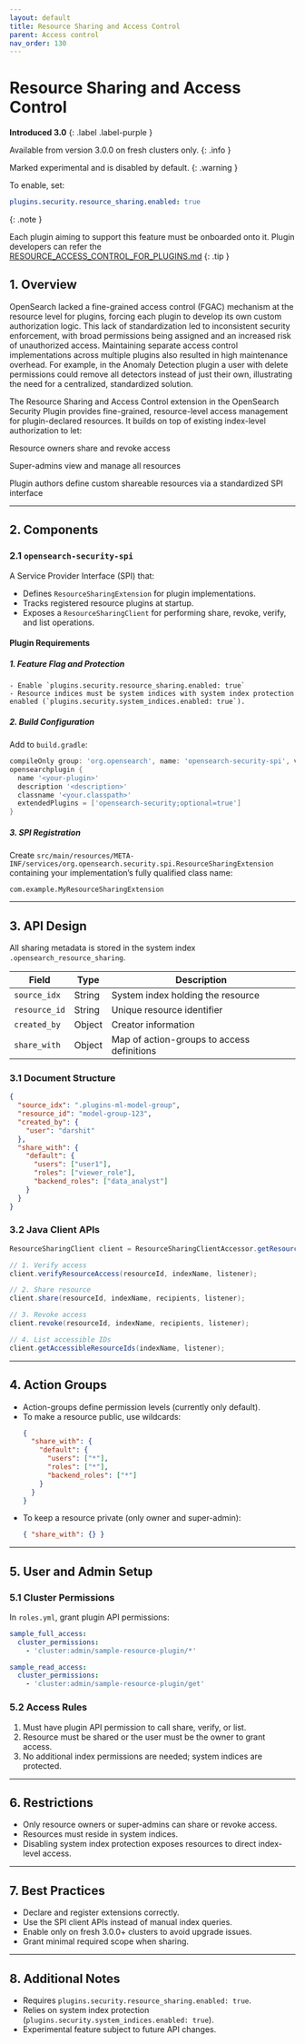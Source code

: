```yaml
---
layout: default
title: Resource Sharing and Access Control
parent: Access control
nav_order: 130
---
```


# Resource Sharing and Access Control
**Introduced 3.0**
{: .label .label-purple }


Available from version 3.0.0 on fresh clusters only.
{: .info }

Marked experimental and is disabled by default.
{: .warning }

To enable, set:
```yaml
plugins.security.resource_sharing.enabled: true
```
{: .note }

Each plugin aiming to support this feature must be onboarded onto it. Plugin developers can refer the [RESOURCE_ACCESS_CONTROL_FOR_PLUGINS.md](https://github.com/opensearch-project/security/blob/main/RESOURCE_ACCESS_CONTROL_FOR_PLUGINS.md) 
{: .tip }

## 1. Overview

OpenSearch lacked a fine-grained access control (FGAC) mechanism at the resource level for plugins, forcing each plugin to develop its own custom authorization logic. This lack of standardization led to inconsistent security enforcement, with broad permissions being assigned and an increased risk of unauthorized access. Maintaining separate access control implementations across multiple plugins also resulted in high maintenance overhead. For example, in the Anomaly Detection plugin a user with delete permissions could remove all detectors instead of just their own, illustrating the need for a centralized, standardized solution.

The Resource Sharing and Access Control extension in the OpenSearch Security Plugin provides fine-grained, resource-level access management for plugin-declared resources. It builds on top of existing index-level authorization to let:

Resource owners share and revoke access

Super-admins view and manage all resources

Plugin authors define custom shareable resources via a standardized SPI interface

---

## 2. Components

### 2.1 `opensearch-security-spi`

A Service Provider Interface (SPI) that:

- Defines `ResourceSharingExtension` for plugin implementations.
- Tracks registered resource plugins at startup.
- Exposes a `ResourceSharingClient` for performing share, revoke, verify, and list operations.

#### Plugin Requirements

##### 1. Feature Flag and Protection
    - Enable `plugins.security.resource_sharing.enabled: true`
    - Resource indices must be system indices with system index protection enabled (`plugins.security.system_indices.enabled: true`).

##### 2. Build Configuration  
   Add to `build.gradle`:
   ```gradle
   compileOnly group: 'org.opensearch', name: 'opensearch-security-spi', version: "${opensearch_build}"
   opensearchplugin {
     name '<your-plugin>'
     description '<description>'
     classname '<your.classpath>'
     extendedPlugins = ['opensearch-security;optional=true']
   }
   ```

##### 3. SPI Registration  
   Create `src/main/resources/META-INF/services/org.opensearch.security.spi.ResourceSharingExtension` containing your implementation’s fully qualified class name:
   ```
   com.example.MyResourceSharingExtension
   ```

---

## 3. API Design

All sharing metadata is stored in the system index `.opensearch_resource_sharing`.

| Field         | Type   | Description                                 |
| ------------- | ------ | ------------------------------------------- |
| `source_idx`  | String | System index holding the resource           |
| `resource_id` | String | Unique resource identifier                  |
| `created_by`  | Object | Creator information                         |
| `share_with`  | Object | Map of action-groups to access definitions  |

### 3.1 Document Structure

```json
{
  "source_idx": ".plugins-ml-model-group",
  "resource_id": "model-group-123",
  "created_by": {
    "user": "darshit"
  },
  "share_with": {
    "default": {
      "users": ["user1"],
      "roles": ["viewer_role"],
      "backend_roles": ["data_analyst"]
    }
  }
}
```

### 3.2 Java Client APIs

```java
ResourceSharingClient client = ResourceSharingClientAccessor.getResourceSharingClient();

// 1. Verify access
client.verifyResourceAccess(resourceId, indexName, listener);

// 2. Share resource
client.share(resourceId, indexName, recipients, listener);

// 3. Revoke access
client.revoke(resourceId, indexName, recipients, listener);

// 4. List accessible IDs
client.getAccessibleResourceIds(indexName, listener);
```

---

## 4. Action Groups

- Action-groups define permission levels (currently only default).
- To make a resource public, use wildcards:
  ```json
  {
    "share_with": {
      "default": {
        "users": ["*"],
        "roles": ["*"],
        "backend_roles": ["*"]
      }
    }
  }
  ```
- To keep a resource private (only owner and super-admin):
  ```json
  { "share_with": {} }
  ```

---

## 5. User and Admin Setup

### 5.1 Cluster Permissions

In `roles.yml`, grant plugin API permissions:

```yaml
sample_full_access:
  cluster_permissions:
    - 'cluster:admin/sample-resource-plugin/*'

sample_read_access:
  cluster_permissions:
    - 'cluster:admin/sample-resource-plugin/get'
```

### 5.2 Access Rules

1. Must have plugin API permission to call share, verify, or list.
2. Resource must be shared or the user must be the owner to grant access.
3. No additional index permissions are needed; system indices are protected.

---

## 6. Restrictions

- Only resource owners or super-admins can share or revoke access.
- Resources must reside in system indices.
- Disabling system index protection exposes resources to direct index-level access.

---

## 7. Best Practices

- Declare and register extensions correctly.
- Use the SPI client APIs instead of manual index queries.
- Enable only on fresh 3.0.0+ clusters to avoid upgrade issues.
- Grant minimal required scope when sharing.

---

## 8. Additional Notes

- Requires `plugins.security.resource_sharing.enabled: true`.
- Relies on system index protection (`plugins.security.system_indices.enabled: true`).
- Experimental feature subject to future API changes.
